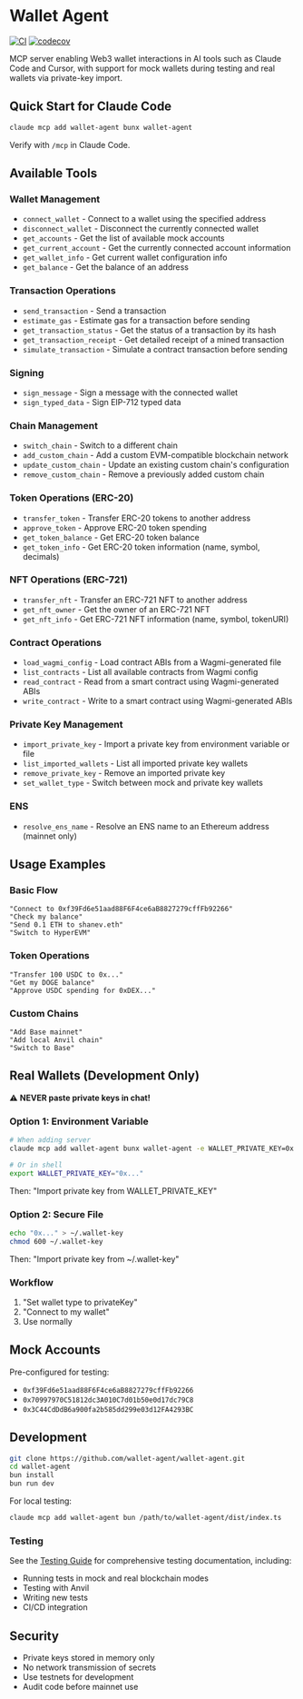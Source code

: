 # Wallet Agent

[![CI](https://github.com/wallet-agent/wallet-agent/actions/workflows/ci.yml/badge.svg)](https://github.com/wallet-agent/wallet-agent/actions/workflows/ci.yml)
[![codecov](https://codecov.io/gh/wallet-agent/wallet-agent/graph/badge.svg)](https://codecov.io/gh/wallet-agent/wallet-agent)

MCP server enabling Web3 wallet interactions in AI tools such as Claude Code and Cursor, with support for mock wallets during testing and real wallets via private-key import.

## Quick Start for Claude Code

```bash
claude mcp add wallet-agent bunx wallet-agent
```

Verify with `/mcp` in Claude Code.

## Available Tools

### Wallet Management
- `connect_wallet` - Connect to a wallet using the specified address
- `disconnect_wallet` - Disconnect the currently connected wallet
- `get_accounts` - Get the list of available mock accounts
- `get_current_account` - Get the currently connected account information
- `get_wallet_info` - Get current wallet configuration info
- `get_balance` - Get the balance of an address

### Transaction Operations
- `send_transaction` - Send a transaction
- `estimate_gas` - Estimate gas for a transaction before sending
- `get_transaction_status` - Get the status of a transaction by its hash
- `get_transaction_receipt` - Get detailed receipt of a mined transaction
- `simulate_transaction` - Simulate a contract transaction before sending

### Signing
- `sign_message` - Sign a message with the connected wallet
- `sign_typed_data` - Sign EIP-712 typed data

### Chain Management
- `switch_chain` - Switch to a different chain
- `add_custom_chain` - Add a custom EVM-compatible blockchain network
- `update_custom_chain` - Update an existing custom chain's configuration
- `remove_custom_chain` - Remove a previously added custom chain

### Token Operations (ERC-20)
- `transfer_token` - Transfer ERC-20 tokens to another address
- `approve_token` - Approve ERC-20 token spending
- `get_token_balance` - Get ERC-20 token balance
- `get_token_info` - Get ERC-20 token information (name, symbol, decimals)

### NFT Operations (ERC-721)
- `transfer_nft` - Transfer an ERC-721 NFT to another address
- `get_nft_owner` - Get the owner of an ERC-721 NFT
- `get_nft_info` - Get ERC-721 NFT information (name, symbol, tokenURI)

### Contract Operations
- `load_wagmi_config` - Load contract ABIs from a Wagmi-generated file
- `list_contracts` - List all available contracts from Wagmi config
- `read_contract` - Read from a smart contract using Wagmi-generated ABIs
- `write_contract` - Write to a smart contract using Wagmi-generated ABIs

### Private Key Management
- `import_private_key` - Import a private key from environment variable or file
- `list_imported_wallets` - List all imported private key wallets
- `remove_private_key` - Remove an imported private key
- `set_wallet_type` - Switch between mock and private key wallets

### ENS
- `resolve_ens_name` - Resolve an ENS name to an Ethereum address (mainnet only)

## Usage Examples

### Basic Flow
```
"Connect to 0xf39Fd6e51aad88F6F4ce6aB8827279cffFb92266"
"Check my balance"
"Send 0.1 ETH to shanev.eth"
"Switch to HyperEVM"
```

### Token Operations
```
"Transfer 100 USDC to 0x..."
"Get my DOGE balance"
"Approve USDC spending for 0xDEX..."
```

### Custom Chains
```
"Add Base mainnet"
"Add local Anvil chain"
"Switch to Base"
```

## Real Wallets (Development Only)

⚠️ **NEVER paste private keys in chat!**

### Option 1: Environment Variable
```bash
# When adding server
claude mcp add wallet-agent bunx wallet-agent -e WALLET_PRIVATE_KEY=0x...

# Or in shell
export WALLET_PRIVATE_KEY="0x..."
```
Then: "Import private key from WALLET_PRIVATE_KEY"

### Option 2: Secure File
```bash
echo "0x..." > ~/.wallet-key
chmod 600 ~/.wallet-key
```
Then: "Import private key from ~/.wallet-key"

### Workflow
1. "Set wallet type to privateKey"
2. "Connect to my wallet"
3. Use normally

## Mock Accounts

Pre-configured for testing:
- `0xf39Fd6e51aad88F6F4ce6aB8827279cffFb92266`
- `0x70997970C51812dc3A010C7d01b50e0d17dc79C8`
- `0x3C44CdDdB6a900fa2b585dd299e03d12FA4293BC`

## Development

```bash
git clone https://github.com/wallet-agent/wallet-agent.git
cd wallet-agent
bun install
bun run dev
```

For local testing:
```bash
claude mcp add wallet-agent bun /path/to/wallet-agent/dist/index.ts
```

### Testing

See the [Testing Guide](test/README.md) for comprehensive testing documentation, including:
- Running tests in mock and real blockchain modes
- Testing with Anvil
- Writing new tests
- CI/CD integration

## Security

- Private keys stored in memory only
- No network transmission of secrets
- Use testnets for development
- Audit code before mainnet use
